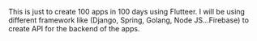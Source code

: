 This is just to create 100 apps in 100 days using Flutteer. I will be using different framework like (Django, Spring, Golang, Node JS...Firebase) to create API for the backend of the apps.
